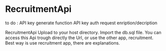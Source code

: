 # RecruitmentApi

to do :
API key generate function
API key auth
request enription/decription



RecruitmentApi
Upload to your host directory.
Import the db.sql file.
You can access this Api trough directly the Url, or use the other app, recruitment.
Best way is use recruitment app, there are explanations.

